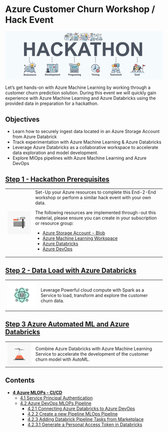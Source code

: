# Azure Customer Churn Workshop / Hack Event

![hackathon design](/images/hackathon.jpg)

Let’s get hands-on with Azure Machine Learning by working through a customer churn prediction solution. During this event we will quickly gain experience with Azure Machine Learning and Azure Databricks using the provided data in preparation for a hackathon.

## Objectives

- Learn how to securely ingest data located in an Azure Storage Account from Azure Databrick
- Track experimentation with Azure Machine Learning & Azure Databricks
- Leverage Azure Databricks as a collaborative workspace to accelerate data exploration and model development.
- Explore MlOps pipelines with Azure Machine Learning and Azure DevOps

## [Step 1 - Hackathon Prerequisites](01-PreReq/)

<table>
<tr>
<td><img align="left" src="/images/config_img.png"> </td><td>Set-Up your Azure resources to complete this End-2-End workshop or perform a similar hack event with your own data.

The following resources are implemented through-out this material, please ensure you can create in your subscription or resource group:

- [Azure Storage Account - Blob](https://docs.microsoft.com/en-us/azure/storage/common/storage-account-overview)
- [Azure Machine Learning Workspace](https://docs.microsoft.com/en-us/azure/machine-learning/overview-what-is-azure-ml)
- [Azure Databricks](https://docs.microsoft.com/en-us/azure/azure-databricks/what-is-azure-databricks)
- [Azure DevOps](https://docs.microsoft.com/en-us/azure/devops/user-guide/what-is-azure-devops?view=azure-devops)
</td>
</tr>
</table>

## [Step 2 - Data Load with Azure Databricks](02-DataLoad/)

<table>
<tr>
<td><img align="left" src="/images/data_load.png" > </td><td>Leverage Powerful cloud compute with Spark as a Service to load, transform and explore the customer churn data.
</td>
</tr>
</table>

## [Step 3 Azure Automated ML and Azure Databricks](03-AutoML/)

<table>
<tr>
<td><img align="left" src="/images/ml_img.png" > </td><td>Combine Azure Databricks with Azure Machine Learning Service to accelerate the development of the customer churn model with AutoML.
</td>
</tr>
</table>


## Contents

- __[4 Azure MLOPs - CI/CD](04-MLOps-CICD/)__
  * [4.1 Service Principal Authentication](04-MLOps-CICD/#41-service-principal-authentication)
  * [4.2 Azure DevOps MLOPs Pipeline](04-MLOps-CICD/#42-azure-devops-mlops-pipeline)
    + [4.2.1 Connecting Azure Databricks to Azure DevOps](04-MLOps-CICD/#421-connecting-azure-databricks-to-azure-devops)
    + [4.2.2 Create a new Pipeline MLOps Pipeline](04-MLOps-CICD/#422-create-a-new-pipeline-mlops-pipeline)
    + [4.2.3 Adding Databrick Pipeline Tasks from Marketplace](04-MLOps-CICD/#423-adding-databrick-pipeline-tasks-from-marketplace)
    + [4.2.3.1 Generate a Personal Access Token in Databricks](04-MLOps-CICD/#4231-generate-a-personal-access-token-in-databricks)
